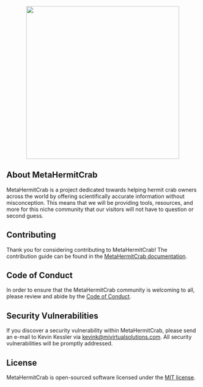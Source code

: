 <p align="center"><a href="https://metahermitcrab.com" target="_blank"><img src="https://repository-images.githubusercontent.com/390322734/016ca39c-7113-438e-8519-b9a8dff65c05" width="400"></a></p>

## About MetaHermitCrab

MetaHermitCrab is a project dedicated towards helping hermit crab owners across the world by offering scientifically accurate information without misconception. This means that we will be providing tools, resources, and more for this niche community that our visitors will not have to question or second guess.


## Contributing

Thank you for considering contributing to MetaHermitCrab! The contribution guide can be found in the [MetaHermitCrab documentation](https://metahermitcrab.com/docs/contributions).

## Code of Conduct

In order to ensure that the MetaHermitCrab community is welcoming to all, please review and abide by the [Code of Conduct](https://metahermitcrab.com/docs/contributions#code-of-conduct).

## Security Vulnerabilities

If you discover a security vulnerability within MetaHermitCrab, please send an e-mail to Kevin Kessler via [kevink@mivirtualsolutions.com](mailto:kevink@mivirtualsolutions.com). All security vulnerabilities will be promptly addressed.

## License

MetaHermitCrab is open-sourced software licensed under the [MIT license](https://opensource.org/licenses/MIT).
